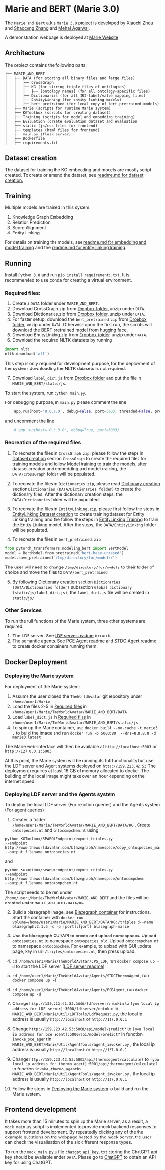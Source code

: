 # Marie and BERT (Marie 3.0)

The ``Marie and Bert`` a.k.a `Marie 3.0` project is developed by [Xiaochi Zhou](xz378@cam.ac.uk) and [Shaocong Zhang](sz375@cam.ac.uk) and [Mehal Agarwal](ma988@cam.ac.uk).

A demonstration webpage is deployed at [Marie Website](http://159.223.42.53:5003/)

## Architecture

The project contains the following parts:
```
├── MARIE_AND_BERT
│   ├── DATA (for storing all binary files and large files) 
│   │   ├── CrossGraph 
│   │   ├── KG (for storing triple files of ontologies)
│   │   │   ├── [ontology names] (for all ontology-specific files) 
│   │   ├── Dictionaries (for all IRI-label/value mapping files)
│   │   ├── EntityLinking (for entity linking models)
│   │   ├── bert_pretrained (for local copy of bert pretrained models)
│   ├── Marie (scripts for runtime Marie system) 
│   ├── KGToolbox (scripts for creating dataset) 
│   ├── Training (scripts for model and embedding training) 
│   ├── Evaluation (create evaluation dataset and evaluation) 
│   ├── static (js/css files for frontend)
│   ├── templates (html files for frontend)
│   ├── main.py (flask server)
│   ├── Dockerfile 
│   ├── requirements.txt 
```

## Dataset creation 
The dataset for training the KG embedding and models are mostly script created. To create or amend the dataset, see [readme.md for dataset creation.](./KGToolbox/readme.md)


## Training
Multiple models are trained in this system: 
1. Knowledge Graph Embedding
2. Relation Prediction
3. Score Alignment
4. Entity Linking 

For details on training the models, see [readme.md for embedding and model training](./Training/readme.md) and the [readme.md for entity linking training](./Training/EntityLinking/readme.md).
 
  
## Running 

Install `Python 3.8` and run `pip install requirements.txt`. It is recommended to use conda for creating a virtual environment. 

### Required files: 

1. Create a `DATA` folder under `MARIE_AND_BERT`.
2. Download CrossGraph.zip from [Dropbox folder](https://www.dropbox.com/sh/bslwl9mr32vz7aq/AAAFWNoYXg_p5V-iGcxZW0VOa?dl=0), unzip under `DATA`.
3. Download Dictionaries.zip from [Dropbox folder](https://www.dropbox.com/sh/bslwl9mr32vz7aq/AAAFWNoYXg_p5V-iGcxZW0VOa?dl=0), unzip under `DATA`.
4. For faster setup, download the `bert_pretrained.zip` from [Dropbox folder](https://www.dropbox.com/sh/bslwl9mr32vz7aq/AAAFWNoYXg_p5V-iGcxZW0VOa?dl=0), unzip under `DATA`. Otherwise upon the first run, the scripts will download the BERT pretrained model from hugging face.
5. Download EntityLinking.zip from [Dropbox folder](https://www.dropbox.com/sh/bslwl9mr32vz7aq/AAAFWNoYXg_p5V-iGcxZW0VOa?dl=0), unzip under `DATA`.
6. Download the required NLTK datasets by running
```python
import nltk
nltk.download('all')
```
This step is only required for development purpose, for the deployment of the system, downloading the NLTK datasets is not required. 


7. Download `label_dict.js` from [Dropbox folder](https://www.dropbox.com/sh/bslwl9mr32vz7aq/AAAFWNoYXg_p5V-iGcxZW0VOa?dl=0) and put the file in `MARIE_ANB_BERT/static/js`. 

To start the system, run `python main.py`.

For debugging purpose, in `main.py` please comment the line

```python
    app.run(host='0.0.0.0', debug=False, port=5003, threaded=False, processes=1)
```

and uncomment the line
```python
    # app.run(host='0.0.0.0', debug=True, port=5003)
```
### Recreation of the required files 

1. To recreate the files in `CrossGraph.zip`, please follow the steps in [Dataset creation](KGToolbox/readme.md) section `CrossGraph` to create the required files for training models and follow [Model training](Training/readme.md) to train the models, after dataset creation and embedding and model training, the `DATA/CrossGraph` folder will be populated. 

2. To recreate the files in `Dictionaries.zip`, please read [Dictionary creation](KGToolbox/readme.md) section `Dictionaries (DATA/Dictionaries folder)` to create the dictionary files. After the dictionary creation steps, the `DATA/Dictioanries` folder will be populated.

3. To recreate the files in `EntityLinking.zip`, please first follow the steps in [EntityLinking Dataset creation](KGToolbox/EntityLinking/readme.md) to create training dataset for Entity Linking training and the follow the steps in [EntityLinking Training](KGToolbox/EntityLinking/readme.md) to train the Entity Linking model. After the steps, the `DATA/EntityLinking` folder will be populated.

4. To recreate the files in `bert_pretrained.zip` 
```python
from pytorch_transformers.modeling_bert import BertModel
model = BertModel.from_pretrained('bert-base-uncased')
model.save_pretrained('/tmp/directory/for/models/')
```
The user will need to change `/tmp/directory/for/models` to their folder of choice and move the files to `DATA/bert_pretrained`

5. By following [Dictionary creation](KGToolbox/readme.md) section `Dictionaries (DATA/Dictionaries folder)` subsection `Global dictionary (static/js/label_dict.js)`, the `label_dict.js` file will be created in `static/js/`

  
### Other Services
To run the full functions of the Marie system, three other systems are required:

1. The LDF server. See [LDF server readme](../JPS_LDF/README.md) to run it. 
2. The semantic agents. See [PCE Agent readme](../Agents/PCEAgent/README.md) and [STDC Agent readme](../Agents/STDCThermoAgent/README.md) to create docker containers running them. 

 
## Docker Deployment

### Deploying the Marie system 

For deployment of the Marie system: 

1. Assume the user cloned the `TheWorldAvatar` git repository under `/home/user1/Marie`
2. Load the files 2-5 in [Required files](#required-files) in `/home/user1/Marie/TheWorldAvatar/MARIE_AND_BERT/DATA`
3. Load `label_dict.js` in [Required files](#required-files) in `/home/user1/Marie/TheWorldAvatar/MARIE_AND_BERT/static/js`
4. To spin up the Marie container, use `docker build --no-cache -t marie3 .` to build the image and run `docker run -p 5003:80  --dns=8.8.8.8 -d marie3:latest`

The Marie web-interface will then be available at `http://localhost:5003` or `http://127.0.0.1:5003`

At this point, the Marie system will be running its full functionality but use the LDF server and Agent systems deployed on `http://159.223.42.53`
The deployment requires at least 16 GB of memory allocated to docker. The building of the local image might take over an hour depending on the internet speed. 


### Deploying LDF server and the Agents system  

To deploy the local LDF server (For reaction queries) and the Agents system (For agent queries)

1. Created a folder `/home/user1/Marie/TheWorldAvatar/MARIE_AND_BERT/DATA/KG` . Create `ontospecies.nt` and `ontocompchem.nt` using
```
python KGToolbox/SPARQLEndpoint/export_triples.py 
--endpoint http://www.theworldavatar.com/blazegraph/namespace/copy_ontospecies_marie 
--output_filename ontospecies.nt
```
and
```
python KGToolbox/SPARQLEndpoint/export_triples.py 
--endpoint http://www.theworldavatar.com/blazegraph/namespace/ontocompchem 
--output_filename ontocompchem.nt
```

The script needs to be run under `/home/user1/Marie/TheWorldAvatar/MARIE_AND_BERT` and the files will be created under `MARIE_AND_BERT/DATA/KG`.

2. Build a blazegraph image, see [Blazegraph container](https://github.com/lyrasis/docker-blazegraph#local-builds) for instructions. 
Start the container with `docker run --volume=/home/user1/Marie/MARIE_AND_BERT/DATA/KG:/triples d--name blazegraph:2.1.5 -d -p [port]:[port] blazegraph-marie`

3. Use the blazegraph GUI/API to create and upload namespaces. Upload `ontospecies.nt` to namespace `ontospecies_old`. Upload `ontocompchem.nt` to namespace `ontocompchem`.
For example, to upload with GUI update page, key in url  `/triples/ontospecies.nt`, then press upload.

4. `cd /home/user1/Marie/TheWorldAvatar/JPS_LDF`, run `docker compose up -d` to start the LDF server ([LDF server readme](../JPS_LDF/README.md))

5. `cd /home/user1/Marie/TheWorldAvatar/Agents/STDCThermoAgent`, run `docker compose up -d`

6. `cd /home/user1/Marie/TheWorldAvatar/Agents/PCEAgent`, run `docker compose up -d`

7. Change `http://159.223.42.53:3000/ldfserver/ontokin` to `[you local ip address for LDF server]:3000/ldfserver/ontokin` in 
`MARIE_AND_BERT/Marie/Util/LDFTools/LdfRequest.py`, the local ip address is usually `http://localhost` or `http://127.0.0.1`

8. Change `http://159.223.42.53:5000/api/model/predict?` to `[you local ip address for pce agent]:5000/api/model/predict?` in 
function `invoke_pce_agent`in `MARIE_AND_BERT/Marie/Util/AgentTools/agent_invoker.py` , the local ip address is usually `http://localhost` or `http://127.0.0.1`

9. Change `http://159.223.42.53:5001/api/thermoagent/calculate?` to `[you local ip address for thermo agent]:5001/api/thermoagent/calculate?` in 
function `invoke_thermo_agent`in `MARIE_AND_BERT/Marie/Util/AgentTools/agent_invoker.py` , the local ip address is usually `http://localhost` or `http://127.0.0.1`

10. Follow the steps in [Deploying the Marie system](#deploying-the-marie-system) to build and run the Marie system. 

## Frontend development
It takes more than 15 minutes to spin up the Marie server, as a result, a `mock_main.py` script is implemented to provide mock backend responses to support frontend development. By repeatedly clicking any of the the example questions on the webpage hosted by the mock server, the user can check the visualisation of the six different response types. 

To run the `mock_main.py` a file `chatgpt_api_key.txt` storing the ChatGPT api key should be available under `DATA`. Please go to [ChatGPT](https://openai.com/blog/chatgpt)
to obtain an API key for using ChatGPT. 


 





 